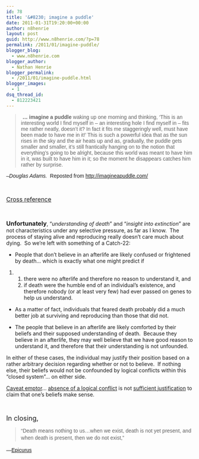 ```yaml
---
id: 78
title: '&#8230; imagine a puddle'
date: 2011-01-31T19:20:00+00:00
author: n8henrie
layout: post
guid: http://www.n8henrie.com/?p=78
permalink: /2011/01/imagine-puddle/
blogger_blog:
  - www.n8henrie.com
blogger_author:
  - Nathan Henrie
blogger_permalink:
  - /2011/01/imagine-puddle.html
blogger_images:
  - 1
dsq_thread_id:
  - 812223421
---
```

<div>
  <blockquote>
    <p>
      <span style="font-family: Verdana, Tahoma, Arial, sans-serif;"> <strong>&#8230; imagine a puddle</strong> waking up one morning and thinking, &#8216;This is an interesting world I find myself in &#8211; an interesting hole I find myself in &#8211; fits me rather neatly, doesn&#8217;t it? In fact it fits me staggeringly well, must have been made to have me in it!&#8217; This is such a powerful idea that as the sun rises in the sky and the air heats up and as, gradually, the puddle gets smaller and smaller, it&#8217;s still frantically hanging on to the notion that everything&#8217;s going to be alright, because this world was meant to have him in it, was built to have him in it; so the moment he disappears catches him rather by surprise.</span>
    </p>
  </blockquote>
  
  <p>
    <span style="font-family: Verdana, Tahoma, Arial, sans-serif;"><span style="font-style: italic;">&#8211;Douglas Adams.  </span>Reposted from <a href="http://imagineapuddle.com/" class="broken_link">http://imagineapuddle.com/</a></span>
  </p>
  
  <p>
     
  </p>
  
  <p>
    <span style="font-size: medium;"><a href="http://en.wikipedia.org/wiki/Self-serving_bias">Cross reference</a></span>
  </p>
  
  <p>
     
  </p>
  
  <p>
    <strong><span style="font-size: medium;">Unfortunately</span></strong>, &#8220;<em>understanding of death</em>&#8221; and &#8220;<em>insight into extinction</em>&#8221; are not characteristics under any selective pressure, as far as I know.  The process of staying alive and reproducing really doesn&#8217;t care much about dying.  So we&#8217;re left with something of a Catch-22:
  </p>
  
  <ul>
    <li>
      People that don&#8217;t believe in an afterlife are likely confused or frightened by death&#8230; which is exactly what one might predict if 
    </li>
  </ul>
  
  <ol>
    <li>
        <ol>
        <li>
          there were no afterlife and therefore no reason to understand it, and 
        </li>
        <li>
          if death were the humble end of an individual&#8217;s existence, and therefore nobody (or at least very few) had ever passed on genes to help us understand.
        </li>
      </ol>
    </li>
  </ol>
  
  <ul>
  </ul>
  
  <ul>
    <li>
      As a matter of fact, individuals that feared death probably did a much better job at surviving and reproducing than those that did not.
    </li>
  </ul>
  
  <ul>
    <li>
      The people that believe in an afterlife are likely comforted by their beliefs and their supposed understanding of death.  Because they believe in an afterlife, they may well believe that we have good reason to understand it, and therefore that their understanding is not unfounded.
    </li>
  </ul>
  
  <p>
    In either of these cases, the individual may justify their position based on a rather arbitrary decision regarding whether or not to believe.  If nothing else, their beliefs would not be confounded by logical conflicts within this &#8220;closed system&#8221;&#8230; on either side.
  </p>
  
  <p>
    <a href="http://www.nizkor.org/features/fallacies/appeal-to-consequences.html">Caveat emptor</a>&#8230; <a href="http://en.wikipedia.org/wiki/Russell's_teapot">absence of a logical conflict</a> is not <a href="http://www.nizkor.org/features/fallacies/burden-of-proof.html">sufficient justification</a> to claim that one&#8217;s beliefs make sense.
  </p>
  
  <p>
     
  </p>
  
  <p>
    <span style="font-size: large;">In closing,</span>
  </p>
  
  <blockquote>
    <p>
      <span style="font-family: sans-serif; line-height: 19px;">&#8220;Death means nothing to us&#8230;when we exist, death is not yet present, and when death is present, then we do not exist,&#8221; </span>
    </p>
  </blockquote>
  
  <p>
    <span style="font-family: sans-serif; line-height: 19px;">&#8212;<a href="http://en.wikipedia.org/wiki/Tetrapharmakos">Epicurus</a></span>
  </p>
</div>

<div>
</div>